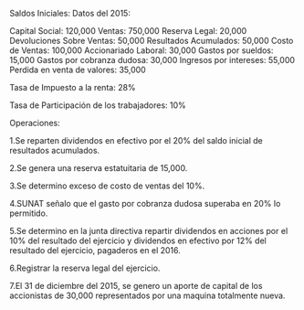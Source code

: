 Saldos Iniciales:                                           Datos del 2015:

Capital Social: 120,000                                     Ventas: 750,000
Reserva Legal: 20,000                                       Devoluciones Sobre Ventas: 50,000
Resultados Acumulados: 50,000                               Costo de Ventas: 100,000
Accionariado Laboral: 30,000                                Gastos por sueldos: 15,000
                                                            Gastos por cobranza dudosa: 30,000
                                                            Ingresos por intereses: 55,000
                                                            Perdida en venta de valores: 35,000

Tasa de Impuesto a la renta: 28%

Tasa de Participación de los trabajadores: 10%

Operaciones:

1.Se reparten dividendos en efectivo por el 20% del saldo inicial de resultados acumulados.

2.Se genera una reserva estatuitaria de 15,000.

3.Se determino exceso de costo de ventas del 10%.

4.SUNAT señalo que el gasto por cobranza dudosa superaba en 20% lo permitido.

5.Se determino en la junta directiva repartir dividendos en acciones por el 10% del resultado del ejercicio y dividendos en efectivo por 12% del resultado del ejercicio, pagaderos en el 2016.

6.Registrar la reserva legal del ejercicio.

7.El 31 de diciembre del 2015, se genero un aporte de capital de los accionistas de 30,000 representados por una maquina totalmente nueva.